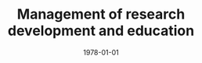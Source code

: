 ---
# Documentation: https://wowchemy.com/docs/managing-content/

title: Management of research development and education
subtitle: ''
summary: ''
authors:
- V N. Archangelsky
- D F. Ball
- D. Miller
- A W. Pearson
- V. Beran
- M. Dierkes
- V V. Thienen
- L. Dzagarov
- Bohdan Głowiak
- Tomasz Winnicki
- W. Jarmakowicz
- Jan Ruszkiewicz
- kwasnicka
- W. Malcherczyk
- markowska-kaczmar
- Jan Mikiewicz
- Ryszard Nikodem
- Ryszard Szczepanik
- Frantisek Petrasek
- J. Słoniński
- J. Charłampowicz
- Ryszard Waśniowski
- M. Zeman
- L A. Arzumanian
- A S. Ghiurdzhan
tags: []
categories: []
date: '1978-01-01'
lastmod: 2022-10-07T04:56:01Z
featured: false
draft: false

# Featured image
# To use, add an image named `featured.jpg/png` to your page's folder.
# Focal points: Smart, Center, TopLeft, Top, TopRight, Left, Right, BottomLeft, Bottom, BottomRight.
image:
  caption: ''
  focal_point: ''
  preview_only: false

# Projects (optional).
#   Associate this post with one or more of your projects.
#   Simply enter your project's folder or file name without extension.
#   E.g. `projects = ["internal-project"]` references `content/project/deep-learning/index.md`.
#   Otherwise, set `projects = []`.
projects: []
publishDate: '2022-10-07T04:56:00.844480Z'
publication_types:
- '4'
abstract: ''
publication: ''
---